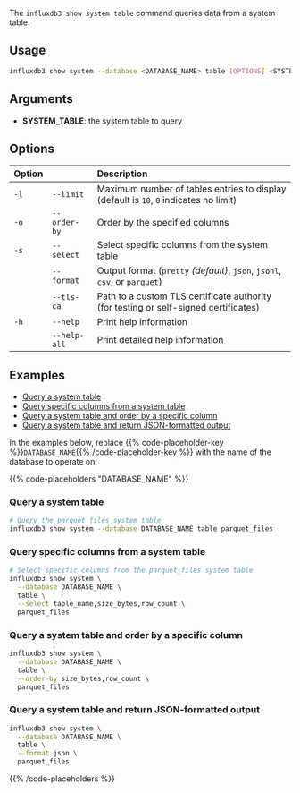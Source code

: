 
The `influxdb3 show system table` command queries data from a system table.

## Usage

<!--pytest.mark.skip-->

```bash
influxdb3 show system --database <DATABASE_NAME> table [OPTIONS] <SYSTEM_TABLE>
```

## Arguments

- **SYSTEM_TABLE**: the system table to query

## Options

| Option |              | Description                                                                           |
| :----- | :----------- | :------------------------------------------------------------------------------------ |
| `-l`   | `--limit`    | Maximum number of tables entries to display (default is `10`, `0` indicates no limit) |
| `-o`   | `--order-by` | Order by the specified columns                                                        |
| `-s`   | `--select`   | Select specific columns from the system table                                         |
|        | `--format`   | Output format (`pretty` _(default)_, `json`, `jsonl`, `csv`, or `parquet`)            |
|        | `--tls-ca`   | Path to a custom TLS certificate authority (for testing or self-signed certificates)  |
| `-h`   | `--help`     | Print help information                                                                |
|        | `--help-all` | Print detailed help information                                                       |

## Examples

- [Query a system table](#query-a-system-table)
- [Query specific columns from a system table](#query-specific-columns-from-a-system-table)
- [Query a system table and order by a specific column](#query-a-system-table-and-order-by-a-specific-column)
- [Query a system table and return JSON-formatted output](#query-a-system-table-and-return-json-formatted-output)

In the examples below, replace
{{% code-placeholder-key %}}`DATABASE_NAME`{{% /code-placeholder-key %}} with
the name of the database to operate on.

{{% code-placeholders "DATABASE_NAME" %}}

### Query a system table

<!--pytest.mark.skip-->

```bash
# Query the parquet_files system table
influxdb3 show system --database DATABASE_NAME table parquet_files
```

### Query specific columns from a system table

<!--pytest.mark.skip-->

```bash
# Select specific columns from the parquet_files system table
influxdb3 show system \
  --database DATABASE_NAME \
  table \
  --select table_name,size_bytes,row_count \
  parquet_files
```

### Query a system table and order by a specific column

<!--pytest.mark.skip-->

```bash
influxdb3 show system \
  --database DATABASE_NAME \
  table \
  --order-by size_bytes,row_count \
  parquet_files
```

### Query a system table and return JSON-formatted output

<!--pytest.mark.skip-->

```bash
influxdb3 show system \
  --database DATABASE_NAME \
  table \
  --format json \
  parquet_files
```

{{% /code-placeholders %}}

